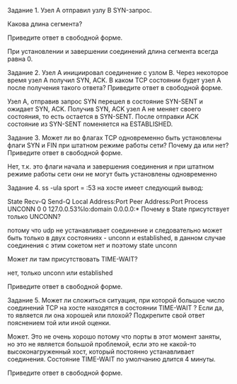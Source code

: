 Задание 1.
Узел А отправил узлу В SYN-запрос.

Какова длина сегмента?

Приведите ответ в свободной форме.

При установлении и завершении соединений длина сегмента всегда равна 0.

Задание 2.
Узел А инициировал соединение с узлом В.
Через некоторое время узел А получил SYN, ACK.
В каком TCP состоянии будет узел А после получения такого ответа?
Приведите ответ в свободной форме.

Узел А, отправив запрос SYN перешел в состояние SYN-SENT и ожидает SYN, ACK. Получив SYN, ACK узел А не меняет своего состояния, то есть остается в SYN-SENT. После отправки ACK состояние из SYN-SENT поменяется на ESTABLISHED.

Задание 3.
Может ли во флагах TCP одновременно быть установлены флаги SYN и FIN при штатном режиме работы сети?
Почему да или нет?
Приведите ответ в свободной форме.

Нет, т.к. это флаги начала и завершения соединения и при штатном режиме работы сети они не могут быть установлены одновременно

Задание 4.
ss -ula sport = :53 на хосте имеет следующий вывод:

State           Recv-Q          Send-Q                   Local Address:Port                     Peer Address:Port          Process
UNCONN          0               0                        127.0.0.53%lo:domain                        0.0.0.0:*
Почему в State присутствует только UNCONN?

потому что udp не устанавливает соединение и следовательно может быть только в двух состояниях - unconn и established, в данном случае соединения с этим сокетом нет и поэтому state unconn

Может ли там присутствовать TIME-WAIT?

нет, только unconn или established

Приведите ответ в свободной форме.

Задание 5.
Может ли сложиться ситуация, при которой большое число соединений TCP на хосте находятся в состоянии TIME-WAIT ?
Если да, то является ли она хорошей или плохой?
Подкрепите свой ответ пояснением той или иной оценки.

Может. Это не очень хорошо потому что порты в этот момент заняты, но это не является большой проблемой, если это не какой-то высоконагруженный хост, который постоянно устанавливает соединения. Состояние TIME-WAIT по умолчанию длится 4 минуты. 

Приведите ответ в свободной форме.